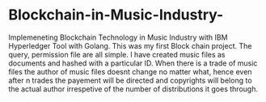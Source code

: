 # Blockchain-in-Music-Industry-
Implemeneting Blockchain Technology in Music Industry with IBM Hyperledger Tool with Golang. This was my first Block chain project. The query, permission file are all simple. I have created music files as documents and hashed with a particular ID. When there is a trade of music files the author of music files doesnt change no matter what, hence even after n trades the payement will be directed and copyrights will belong to the actual author irrespetive of the number of distributions it goes through.
